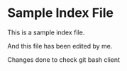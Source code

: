 # Sample Index File

This is a sample index file.

And this file has been edited by me.

Changes done to check git bash client
